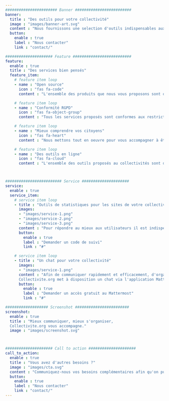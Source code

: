 ```yaml
---
####################### Banner #########################
banner:
  title : "Des outils pour votre collectivité"
  image : "images/banner-art.svg"
  content : "Nous fournissons une selection d'outils indispensables aux collectivités."
  button:
    enable : true
    label : "Nous contacter"
    link : "contact/"

##################### Feature ##########################
feature:
  enable : true
  title : "Des services bien pensés"
  feature_item:
    # feature item loop
    - name : "Open source"
      icon : "fas fa-code"
      content : "L'ensemble des produits que nous vous proposons sont open source"

    # feature item loop
    - name : "Conformité RGPD"
      icon : "fas fa-object-group"
      content : "Tous les services proposés sont conformes aux restrictions de sécurité et RGPD. Hébergé en France, bien sûr !"

    # feature item loop
    - name : "Mieux comprendre vos citoyens"
      icon : "fas fa-heart"
      content : "Nous mettons tout en oeuvre pour vous accompagner à être proche de vos citoyens"

    # feature item loop
    - name : "Des outils en ligne"
      icon : "fas fa-cloud"
      content : "L'ensemble des outils proposés au collectivités sont directement hébergés et utilisables."



######################### Service #####################
service:
  enable : true
  service_item:
    # service item loop
    - title : "Outils de statistiques pour les sites de votre collectivité"
      images:
      - "images/service-1.png"
      - "images/service-2.png"
      - "images/service-3.png"
      content : "Pour répondre au mieux aux utilisateurs il est indispensable de connaitre les besoins réels des visiteurs par des statistiques de visites. Matomo est une solution de suivi des visiteurs et de _tracking_ conforme à la RGPD. Plausible est une autre alternative de suivi des visiteurs répondant aux confirmités RGPD. Choisissez la solution avec laquelle vous vous sentez le plus à l'aise."
      button:
        enable : true
        label : "Demander un code de suivi"
        link : "#"

    # service item loop
    - title : "Un chat pour votre collectivité"
      images:
      - "images/service-1.png"
      content : "Afin de communiquer rapidement et efficacement, d'organiser en fonction des différents service de votre territoire, ou de communiquer sur des projets avec d'autres territoires, le chat s'avère une réponse efficace.
      Collectivite.org met à disposition un chat via l'application Mattermost. Disponible sur en ligne sur ordinateur ou à installer sur votre téléphone mobile (iPhone / Android) vous pourrez garder le contact, échanger des liens, des fichiers, et mieux organiser votre communication en interne."
      button:
        enable : true
        label : "Demander un accès gratuit au Mattermost"
        link : "#"

################### Screenshot ########################
screenshot:
  enable : true
  title : "Mieux communiquer, mieux s'organiser,
  Collectivite.org vous accompagne."
  image : "images/screenshot.svg"



##################### Call to action #####################
call_to_action:
  enable : true
  title : "Vous avez d'autres besoins ?"
  image : "images/cta.svg"
  content : "Communiquez-nous vos besoins complémentaires afin qu'on puisse les étudier au mieux et envisager de vous proposer les solutions très prochainement."
  button:
    enable : true
    label : "Nous contacter"
    link : "contact/"
---
```

